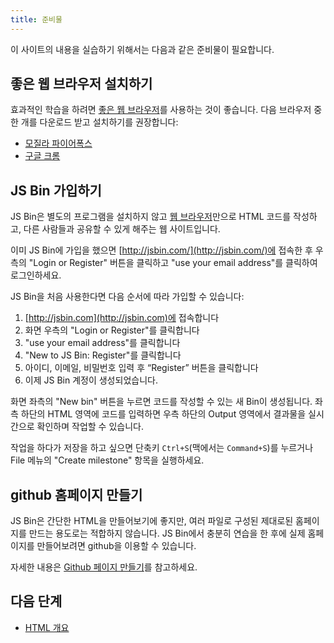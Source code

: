 ```yaml
---
title: 준비물
---
```


이 사이트의 내용을 실습하기 위해서는 다음과 같은 준비물이 필요합니다.


## 좋은 웹 브라우저 설치하기

효과적인 학습을 하려면 [좋은 웹 브라우저](/docs/Good_web_browsers.html)를 사용하는 것이 좋습니다. 다음 브라우저 중 한 개를 다운로드 받고 설치하기를 권장합니다:

*   [모질라 파이어폭스](https://www.mozilla.org/en-US/firefox/new/)
*   [구글 크롬](https://www.google.com/chrome/browser/)


## JS Bin 가입하기

JS Bin은 별도의 프로그램을 설치하지 않고 [웹 브라우저](/docs/Web_browser.html)만으로 HTML 코드를 작성하고, 다른 사람들과 공유할 수 있게 해주는 웹 사이트입니다.

이미 JS Bin에 가입을 했으면 [http://jsbin.com/](http://jsbin.com/)에 접속한 후 우측의 "Login or Register" 버튼을 클릭하고 "use your email address"를 클릭하여 로그인하세요.

JS Bin을 처음 사용한다면 다음 순서에 따라 가입할 수 있습니다:

1.  [http://jsbin.com](http://jsbin.com)에 접속합니다
1.  화면 우측의 "Login or Register"를 클릭합니다
1.  "use your email address"를 클릭합니다
1.  "New to JS Bin: Register"를 클릭합니다
1.  아이디, 이메일, 비밀번호 입력 후 “Register” 버튼을 클릭합니다
1.  이제 JS Bin 계정이 생성되었습니다.

화면 좌측의 "New bin" 버튼을 누르면 코드를 작성할 수 있는 새 Bin이 생성됩니다. 좌측 하단의 HTML 영역에 코드를 입력하면 우측 하단의 Output 영역에서 결과물을 실시간으로 확인하며 작업할 수 있습니다.

작업을 하다가 저장을 하고 싶으면 단축키 ``Ctrl+S``(맥에서는 ``Command+S``)를 누르거나 File 메뉴의 "Create milestone" 항목을 실행하세요.


## github 홈페이지 만들기

JS Bin은 간단한 HTML을 만들어보기에 좋지만, 여러 파일로 구성된 제대로된 홈페이지를 만드는 용도로는 적합하지 않습니다. JS Bin에서 충분히 연습을 한 후에 실제 홈페이지를 만들어보려면 github을 이용할 수 있습니다.

자세한 내용은 [Github 페이지 만들기](/docs/github.html)를 참고하세요.


## 다음 단계

*   [HTML 개요](/docs/HTML.html)
